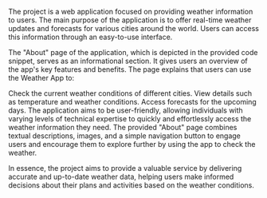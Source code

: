 The project is a web application focused on providing weather information to users. The main purpose of the application is to offer real-time weather updates and forecasts for various cities around the world. Users can access this information through an easy-to-use interface.

The "About" page of the application, which is depicted in the provided code snippet, serves as an informational section. It gives users an overview of the app's key features and benefits. The page explains that users can use the Weather App to:

Check the current weather conditions of different cities.
View details such as temperature and weather conditions.
Access forecasts for the upcoming days.
The application aims to be user-friendly, allowing individuals with varying levels of technical expertise to quickly and effortlessly access the weather information they need. The provided "About" page combines textual descriptions, images, and a simple navigation button to engage users and encourage them to explore further by using the app to check the weather.

In essence, the project aims to provide a valuable service by delivering accurate and up-to-date weather data, helping users make informed decisions about their plans and activities based on the weather conditions.
